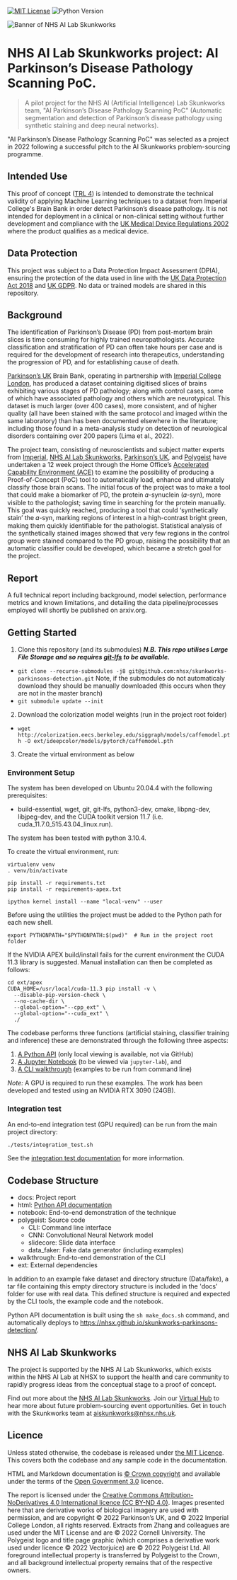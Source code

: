 [![MIT License](https://img.shields.io/badge/License-MIT-lightgray.svg)](LICENSE)
![Python Version](https://img.shields.io/badge/Python-3.10.4-blue.svg)
<!-- Add in additional badges as appropriate -->

![Banner of NHS AI Lab Skunkworks ](docs/banner.png)

# NHS AI Lab Skunkworks project: AI Parkinson’s Disease Pathology Scanning PoC.

> A pilot project for the NHS AI (Artificial Intelligence) Lab Skunkworks team, "AI Parkinson’s Disease Pathology Scanning PoC" (Automatic segmentation and detection of Parkinson’s disease pathology using synthetic staining and deep neural networks).

"AI Parkinson’s Disease Pathology Scanning PoC" was selected as a project in 2022 following a successful pitch to the AI Skunkworks problem-sourcing programme.

## Intended Use

This proof of concept ([TRL 4](https://en.wikipedia.org/wiki/Technology_readiness_level)) is intended to demonstrate the technical validity of applying Machine Learning techniques to a dataset from Imperial College's Brain Bank in order detect Parkinson’s disease pathology. It is not intended for deployment in a clinical or non-clinical setting without further development and compliance with the [UK Medical Device Regulations 2002](https://www.legislation.gov.uk/uksi/2002/618/contents/made) where the product qualifies as a medical device.

## Data Protection

This project was subject to a Data Protection Impact Assessment (DPIA), ensuring the protection of the data used in line with the [UK Data Protection Act 2018](https://www.legislation.gov.uk/ukpga/2018/12/contents/enacted) and [UK GDPR](https://ico.org.uk/for-organisations/dp-at-the-end-of-the-transition-period/data-protection-and-the-eu-in-detail/the-uk-gdpr/). No data or trained models are shared in this repository.

## Background

The identification of Parkinson’s Disease (PD) from post-mortem brain slices is time consuming for highly trained neuropathologists. Accurate classification and stratification of PD can often take hours per case and is required for the development of research into therapeutics, understanding the progression of PD, and for establishing cause of death.

[Parkinson’s UK](https://www.parkinsons.org.uk/) Brain Bank, operating in partnership with [Imperial College London](https://www.imperial.ac.uk/), has produced a dataset containing digitised slices of brains exhibiting various stages of PD pathology; along with control cases, some of which have associated pathology and others which are neurotypical. This dataset is much larger (over 400 cases), more consistent, and of higher quality (all have been stained with the same protocol and imaged within the same laboratory) than has been documented elsewhere in the literature; including those found in a meta-analysis study on detection of neurological disorders containing over 200 papers (Lima et al., 2022).

The project team, consisting of neuroscientists and subject matter experts from [Imperial](https://www.imperial.ac.uk/), [NHS AI Lab Skunkworks](https://transform.england.nhs.uk/ai-lab/), [Parkinson’s UK](https://www.parkinsons.org.uk/), and [Polygeist](https://polygei.st) have undertaken a 12 week project through the Home Office’s [Accelerated Capability Environment (ACE)](https://www.gov.uk/government/groups/accelerated-capability-environment-ace) to examine the possibility of producing a Proof-of-Concept (PoC) tool to automatically load, enhance and ultimately classify those brain scans. The initial focus of the project was to make a tool that could make a biomarker of PD, the protein 𝛼-synuclein (𝛼-syn), more visible to the pathologist; saving time in searching for the protein manually. This goal was quickly reached, producing a tool that could ‘synthetically stain’ the 𝛼-syn, marking regions of interest in a high-contrast bright green, making them quickly identifiable for the pathologist. Statistical analysis of the synthetically stained images showed that very few regions in the control group were stained compared to the PD group, raising the possibility that an automatic classifier could be developed, which became a stretch goal for the project.

## Report

A full technical report including background, model selection, performance metrics and known limitations, and detailing the data pipeline/processes employed will shortly be published on arxiv.org.

## Getting Started

1. Clone this repository (and its submodules) ***N.B. This repo utilises Large File Storage and so requires [git-lfs](https://git-lfs.github.com/) to be available.***
- ```git clone --recurse-submodules -j8 git@github.com:nhsx/skunkworks-parkinsons-detection.git```
Note, if the submodules do not automaticaly download they should be manually downloaded
(this occurs when they are not in the master branch)
- ```git submodule update --init```
2. Download the colorization model weights (run in the project root folder)
- ```wget http://colorization.eecs.berkeley.edu/siggraph/models/caffemodel.pth -O ext/ideepcolor/models/pytorch/caffemodel.pth```
3. Create the virtual environment as below

### Environment Setup

The system has been developed on Ubuntu 20.04.4 with the following prerequisites:
- build-essential, wget, git, git-lfs, python3-dev, cmake, libpng-dev, libjpeg-dev, and the CUDA toolkit version 11.7 (i.e. cuda_11.7.0_515.43.04_linux.run).

The system has been tested with python 3.10.4.

To create the virtual environment, run:
```shell
virtualenv venv
. venv/bin/activate

pip install -r requirements.txt
pip install -r requirements-apex.txt

ipython kernel install --name "local-venv" --user
```
Before using the utilities the project must be added to the Python path for each new shell.
```shell
export PYTHONPATH="$PYTHONPATH:$(pwd)"  # Run in the project root folder
```
If the NVIDIA APEX build/install fails for the current environment the CUDA 11.3 library is suggested. Manual installation can then be completed as follows:
```shell
cd ext/apex
CUDA_HOME=/usr/local/cuda-11.3 pip install -v \
  --disable-pip-version-check \
  --no-cache-dir \
  --global-option="--cpp_ext" \
  --global-option="--cuda_ext" \
  ./
```
The codebase performs three functions (artificial staining, classifier training and inference) these are demonstrated through the following three aspects:
1. [A Python API](html/index.html) (only local viewing is available, not via GitHub)
2. [A Jupyter Notebook](notebook/stain_and_train_for_DMNoV.ipynb) (to be viewed via ```jupyter-lab```), and
3. [A CLI walkthrough](walkthrough/README.md) (examples to be run from command line)

*Note:* A GPU is required to run these examples. The work has been developed and tested using an NVIDIA RTX 3090 (24GB).

### Integration test

An end-to-end integration test (GPU required) can be run from the main project directory:

```bash
./tests/integration_test.sh
```

See the [integration test documentation](tests/) for more information.

## Codebase Structure

- docs: Project report
- html: [Python API documentation](https://nhsx.github.io/skunkworks-parkinsons-detection/)
- notebook: End-to-end demonstration of the technique
- polygeist: Source code
  - CLI: Command line interface
  - CNN: Convolutional Neural Network model
  - slidecore: Slide data interface
  - data_faker: Fake data generator (including examples)
- walkthrough: End-to-end demonstration of the CLI
- ext: External dependencies

In addition to an example fake dataset and directory structure (Data/fake), a tar file containing this empty directory structure is included in the 'docs' folder for use with real data. This defined structure is required and expected by the CLI tools, the example code and the notebook.

Python API documentation is built using the `sh make_docs.sh` command, and automatically deploys to https://nhsx.github.io/skunkworks-parkinsons-detection/.

## NHS AI Lab Skunkworks
The project is supported by the NHS AI Lab Skunkworks, which exists within the NHS AI Lab at NHSX to support the health and care community to rapidly progress ideas from the conceptual stage to a proof of concept.

Find out more about the [NHS AI Lab Skunkworks](https://www.nhsx.nhs.uk/ai-lab/ai-lab-programmes/skunkworks/).
Join our [Virtual Hub](https://future.nhs.uk/connect.ti/system/text/register) to hear more about future problem-sourcing event opportunities.
Get in touch with the Skunkworks team at [aiskunkworks@nhsx.nhs.uk](aiskunkworks@nhsx.nhs.uk).

## Licence

Unless stated otherwise, the codebase is released under [the MIT Licence][mit].
This covers both the codebase and any sample code in the documentation.

HTML and Markdown documentation is [© Crown copyright][copyright] and available under the terms
of the [Open Government 3.0][ogl] licence.

The report is licensed under the [Creative Commons Attribution-NoDerivatives 4.0 International licence (CC BY-ND 4.0)][CC-BY-ND4].
Images presented here that are derivative works of biological imagery are used with permission, and are copyright © 2022 Parkinson’s UK, and © 2022 Imperial College London, all rights reserved.
Extracts from Zhang and colleagues are used under the MIT License and are © 2022 Cornell University.
The Polygeist logo and title page graphic (which comprises a derivative work used under licence © 2022 Vectorjuice) are © 2022 Polygeist Ltd.
All foreground intellectual property is transferred by Polygeist to the Crown, and all background intellectual property remains that of the respective owners.


[mit]: LICENCE
[copyright]: http://www.nationalarchives.gov.uk/information-management/re-using-public-sector-information/uk-government-licensing-framework/crown-copyright/
[ogl]: http://www.nationalarchives.gov.uk/doc/open-government-licence/version/3/
[CC-BY-ND4]: https://creativecommons.org/licenses/by-nd/4.0/legalcode
